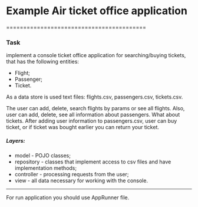 # Example Air ticket office application
=========================================
### Task
implement a console ticket office application for searching/buying tickets, that has the following entities:
* Flight;
* Passenger;
* Ticket.

As a data store is used text files: flights.csv, passengers.csv, tickets.csv.

The user can add, delete, search flights by params or see all flights. Also, user can add, delete, see all information
about passengers.
What about tickets. After adding user information to passengers.csv, user can buy ticket, or if ticket was bought
earlier you can return your ticket.

##### Layers:

* model - POJO classes;
* repository - classes that implement access to csv files and have implementation methods;
* controller - processing requests from the user;
* view - all data necessary for working with the console.

----
For run application you should use AppRunner file.